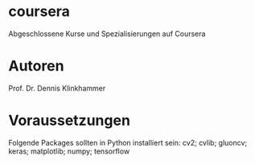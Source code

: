 # coursera
Abgeschlossene Kurse und Spezialisierungen auf Coursera

# Autoren
Prof. Dr. Dennis Klinkhammer

# Voraussetzungen
Folgende Packages sollten in Python installiert sein:
cv2; cvlib; gluoncv; keras; matplotlib; numpy; tensorflow

